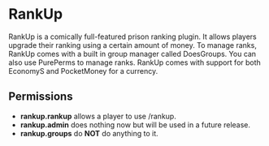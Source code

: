 RankUp
========
RankUp is a comically full-featured prison ranking plugin. It allows players upgrade their ranking using a certain amount of money. To manage ranks, RankUp comes with a built in group manager called DoesGroups. You can also use PurePerms to manage ranks. RankUp comes with support for both EconomyS and PocketMoney for a currency.

## Permissions
* **rankup.rankup** allows a player to use /rankup.
* **rankup.admin** does nothing now but will be used in a future release.
* **rankup.groups** do **NOT** do anything to it.
